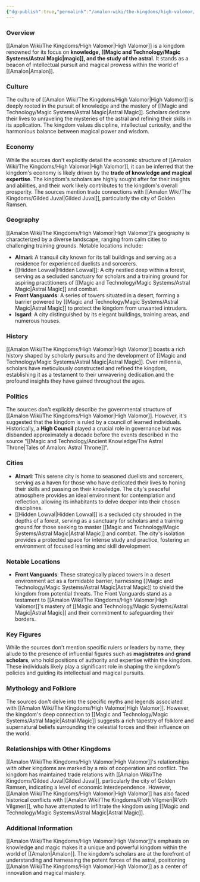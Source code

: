```yaml
---
{"dg-publish":true,"permalink":"/amalon-wiki/the-kingdoms/high-valomor/","dgPassFrontmatter":true,"noteIcon":""}
---
```


### Overview

[[Amalon Wiki/The Kingdoms/High Valomor\|High Valomor]] is a kingdom renowned for its focus on **knowledge, [[Magic and Technology/Magic Systems/Astral Magic\|magic]], and the study of the astral**. It stands as a beacon of intellectual pursuit and magical prowess within the world of [[Amalon\|Amalon]].

### Culture

The culture of [[Amalon Wiki/The Kingdoms/High Valomor\|High Valomor]] is deeply rooted in the pursuit of knowledge and the mastery of [[Magic and Technology/Magic Systems/Astral Magic\|Astral Magic]]. Scholars dedicate their lives to unraveling the mysteries of the astral and refining their skills in its application. The kingdom values discipline, intellectual curiosity, and the harmonious balance between magical power and wisdom.

### Economy

While the sources don't explicitly detail the economic structure of [[Amalon Wiki/The Kingdoms/High Valomor\|High Valomor]], it can be inferred that the kingdom's economy is likely driven by the **trade of knowledge and magical expertise**. The kingdom's scholars are highly sought after for their insights and abilities, and their work likely contributes to the kingdom's overall prosperity. The sources mention trade connections with [[Amalon Wiki/The Kingdoms/Gilded Juval\|Gilded Juval]], particularly the city of Golden Ramsen.

### Geography

[[Amalon Wiki/The Kingdoms/High Valomor\|High Valomor]]'s geography is characterized by a diverse landscape, ranging from calm cities to challenging training grounds. Notable locations include:

- **Almari**: A tranquil city known for its tall buildings and serving as a residence for experienced duelists and sorcerers.
- [[Hidden Lowval\|Hidden Lowval]]: A city nestled deep within a forest, serving as a secluded sanctuary for scholars and a training ground for aspiring practitioners of [[Magic and Technology/Magic Systems/Astral Magic\|Astral Magic]] and combat.
- **Front Vanguards**: A series of towers situated in a desert, forming a barrier powered by [[Magic and Technology/Magic Systems/Astral Magic\|Astral Magic]] to protect the kingdom from unwanted intruders.
- **Isgard**: A city distinguished by its elegant buildings, training areas, and numerous houses.

### History

[[Amalon Wiki/The Kingdoms/High Valomor\|High Valomor]] boasts a rich history shaped by scholarly pursuits and the development of [[Magic and Technology/Magic Systems/Astral Magic\|Astral Magic]]. Over millennia, scholars have meticulously constructed and refined the kingdom, establishing it as a testament to their unwavering dedication and the profound insights they have gained throughout the ages.

### Politics

The sources don't explicitly describe the governmental structure of [[Amalon Wiki/The Kingdoms/High Valomor\|High Valomor]]. However, it's suggested that the kingdom is ruled by a council of learned individuals. Historically, a **High Council** played a crucial role in governance but was disbanded approximately a decade before the events described in the source "[[Magic and Technology/Ancient Knowledge/The Astral Throne\|Tales of Amalon: Astral Throne]]".

### Cities

- **Almari**: This serene city is home to seasoned duelists and sorcerers, serving as a haven for those who have dedicated their lives to honing their skills and passing on their knowledge. The city's peaceful atmosphere provides an ideal environment for contemplation and reflection, allowing its inhabitants to delve deeper into their chosen disciplines.
- [[Hidden Lowval\|Hidden Lowval]] is a secluded city shrouded in the depths of a forest, serving as a sanctuary for scholars and a training ground for those seeking to master [[Magic and Technology/Magic Systems/Astral Magic\|Astral Magic]] and combat. The city's isolation provides a protected space for intense study and practice, fostering an environment of focused learning and skill development.

### Notable Locations

- **Front Vanguards**: These strategically placed towers in a desert environment act as a formidable barrier, harnessing [[Magic and Technology/Magic Systems/Astral Magic\|Astral Magic]] to shield the kingdom from potential threats. The Front Vanguards stand as a testament to [[Amalon Wiki/The Kingdoms/High Valomor\|High Valomor]]'s mastery of [[Magic and Technology/Magic Systems/Astral Magic\|Astral Magic]] and their commitment to safeguarding their borders.

### Key Figures

While the sources don't mention specific rulers or leaders by name, they allude to the presence of influential figures such as **magistrates** and **grand scholars**, who hold positions of authority and expertise within the kingdom. These individuals likely play a significant role in shaping the kingdom's policies and guiding its intellectual and magical pursuits.

### Mythology and Folklore

The sources don't delve into the specific myths and legends associated with [[Amalon Wiki/The Kingdoms/High Valomor\|High Valomor]]. However, the kingdom's deep connection to [[Magic and Technology/Magic Systems/Astral Magic\|Astral Magic]] suggests a rich tapestry of folklore and supernatural beliefs surrounding the celestial forces and their influence on the world.

### Relationships with Other Kingdoms

[[Amalon Wiki/The Kingdoms/High Valomor\|High Valomor]]'s relationships with other kingdoms are marked by a mix of cooperation and conflict. The kingdom has maintained trade relations with [[Amalon Wiki/The Kingdoms/Gilded Juval\|Gilded Juval]], particularly the city of Golden Ramsen, indicating a level of economic interdependence. However, [[Amalon Wiki/The Kingdoms/High Valomor\|High Valomor]] has also faced historical conflicts with [[Amalon Wiki/The Kingdoms/R'oth Vilgmeri\|R'oth Vilgmeri]], who have attempted to infiltrate the kingdom using [[Magic and Technology/Magic Systems/Astral Magic\|Astral Magic]].

### Additional Information

[[Amalon Wiki/The Kingdoms/High Valomor\|High Valomor]]'s emphasis on knowledge and magic makes it a unique and powerful kingdom within the world of [[Amalon\|Amalon]]. The kingdom's scholars are at the forefront of understanding and harnessing the potent forces of the astral, positioning [[Amalon Wiki/The Kingdoms/High Valomor\|High Valomor]] as a center of innovation and magical mastery.
